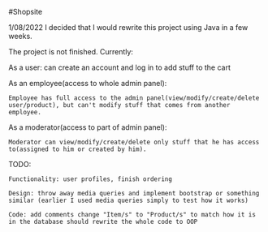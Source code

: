 #Shopsite

1/08/2022 I decided that I would rewrite this project using Java in a few weeks.

The project is not finished. Currently:

As a user: can create an account and log in to add stuff to the cart

As an employee(access to whole admin panel): 

	Employee has full access to the admin panel(view/modify/create/delete user/product), but can't modify stuff that comes from another employee.

As a moderator(access to part of admin panel): 

	Moderator can view/modify/create/delete only stuff that he has access to(assigned to him or created by him).

TODO: 

	Functionality: user profiles, finish ordering

	Design: throw away media queries and implement bootstrap or something similar (earlier I used media queries simply to test how it works)

	Code: add comments change "Item/s" to "Product/s" to match how it is in the database should rewrite the whole code to OOP


